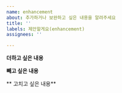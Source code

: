 ```yaml
---
name: enhancement
about: 추가하거나 보완하고 싶은 내용을 알려주세요
title: ''
labels: 제안할게요(enhancement)
assignees: ''

---
```


**더하고 싶은 내용**

**빼고 싶은 내용**

** 고치고 싶은 내용**
